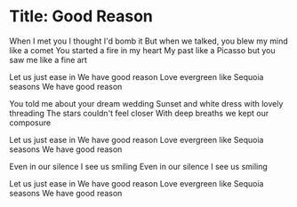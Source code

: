# Title: Good Reason

When I met you I thought I'd bomb it
But when we talked, you blew my mind like a comet
You started a fire in my heart
My past like a Picasso but you saw me like a fine art


Let us just ease in
We have good reason
Love evergreen like Sequoia seasons
We have good reason

You told me about your dream wedding
Sunset and white dress with lovely threading
The stars couldn't feel closer
With deep breaths we kept our composure

Let us just ease in
We have good reason
Love evergreen like Sequoia seasons
We have good reason

Even in our silence
I see us smiling
Even in our silence
I see us smiling

Let us just ease in
We have good reason
Love evergreen like Sequoia seasons
We have good reason
